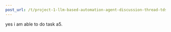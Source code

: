 ```yaml
---
post_url: /t/project-1-llm-based-automation-agent-discussion-thread-tds-jan-2025/164277/528
---
```

yes i am able to do task a5.